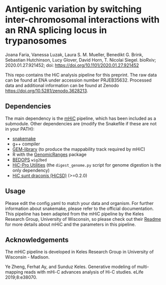 # Antigenic variation by switching inter-chromosomal interactions with an RNA splicing locus in trypanosomes

Joana Faria, Vanessa Luzak, Laura S. M. Mueller, Benedikt G. Brink, Sebastian Hutchinson, Lucy Glover, David Horn, T. Nicolai Siegel. bioRxiv; 2020.01.27.921452; doi: https://doi.org/10.1101/2020.01.27.921452


This repo contains the HiC analysis pipeline for this preprint. The raw data can be found at ENA under accession number PRJEB35632. Processed data and additional information can be found at Zenodo https://doi.org/10.5281/zenodo.3628213.

## Dependencies

The main dependency is the [mHiC](https://github.com/yezhengSTAT/mHiC) pipeline, which has been included as a submodule. Other dependencies are (modify the Snakefile if these are not in your PATH):

- [snakemake](https://snakemake.readthedocs.io/en/stable/index.html)
- g++ compiler
- [GEM-library](https://sourceforge.net/projects/gemlibrary/files/gem-library/) (to produce the mappability track required by mHiC)
- R with the [GenomicRanges](https://bioconductor.org/packages/release/bioc/html/GenomicRanges.html) package
- [BEDOPS](https://bedops.readthedocs.io/en/latest/index.html) `wig2bed`
- [HiC-Pro Utilities](https://github.com/nservant/HiC-Pro/blob/master/doc/UTILS.md) (the `digest_genome.py` script for genome digestion is the only dependency)
- [HiC sunt draconis (HiCSD)](https://github.com/foerstner-lab/HiCsuntdracones) (>=0.2.0)


## Usage

Please edit the config.yaml to match your data and organism. For further information about snakemake, please refer to the official documentation. This pipeline has been adapted from the mHiC pipeline by the Keles Research Group, University of Wisconsin, so please check out their [Readme](https://github.com/yezhengSTAT/mHiC) for more details about mHiC and the parameters in this pipeline.

## Acknowledgements

The mHiC pipeline is developed in Keles Research Group in University of Wisconsin - Madison.

Ye Zheng, Ferhat Ay, and Sunduz Keles. Generative modeling of multi-mapping reads with mHi-C advances analysis of Hi-C studies. eLife 2019;8:e38070.
